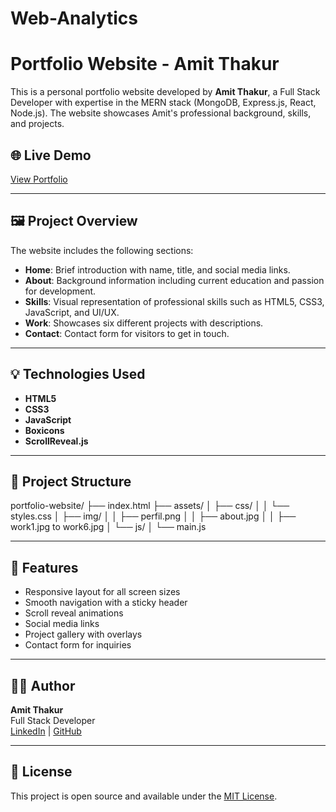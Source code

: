 # Web-Analytics
# Portfolio Website - Amit Thakur

This is a personal portfolio website developed by **Amit Thakur**, a Full Stack Developer with expertise in the MERN stack (MongoDB, Express.js, React, Node.js). The website showcases Amit's professional background, skills, and projects.

## 🌐 Live Demo

[View Portfolio](http://127.0.0.1:5500/portfolio-responsive-complete-main/index.html) <!-- Replace with live deployment link if available -->

---

## 🖼️ Project Overview

The website includes the following sections:

- **Home**: Brief introduction with name, title, and social media links.
- **About**: Background information including current education and passion for development.
- **Skills**: Visual representation of professional skills such as HTML5, CSS3, JavaScript, and UI/UX.
- **Work**: Showcases six different projects with descriptions.
- **Contact**: Contact form for visitors to get in touch.

---

## 💡 Technologies Used

- **HTML5**
- **CSS3**
- **JavaScript**
- **Boxicons**
- **ScrollReveal.js**

---

## 📁 Project Structure
portfolio-website/ ├── index.html ├── assets/ │ ├── css/ │ │ └── styles.css │ ├── img/ │ │ ├── perfil.png │ │ ├── about.jpg │ │ ├── work1.jpg to work6.jpg │ └── js/ │ └── main.js


---

## 📌 Features

- Responsive layout for all screen sizes
- Smooth navigation with a sticky header
- Scroll reveal animations
- Social media links
- Project gallery with overlays
- Contact form for inquiries

---

## 🧑‍💻 Author

**Amit Thakur**  
Full Stack Developer  
[LinkedIn](https://www.linkedin.com/in/amit-thakur-33186a301/) | [GitHub](https://github.com/001Amit)

---

## 📜 License

This project is open source and available under the [MIT License](LICENSE).
